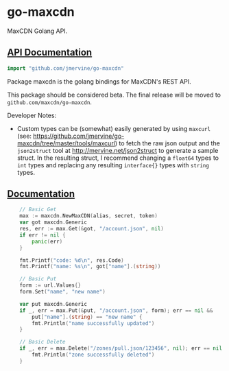 # go-maxcdn

MaxCDN Golang API.

## [API Documentation](http://godoc.org/github.com/jmervine/go-maxcdn)

```go
import "github.com/jmervine/go-maxcdn"
```

Package maxcdn is the golang bindings for MaxCDN's REST API.

This package should be considered beta. The final release will be moved to
`github.com/maxcdn/go-maxcdn`.

Developer Notes:

- Custom types can be (somewhat) easily generated by using `maxcurl` (see:
https://github.com/jmervine/go-maxcdn/tree/master/tools/maxcurl) to fetch the
raw json output and the `json2struct` tool at http://mervine.net/json2struct to
generate a sample struct. In the resulting struct, I recommend changing a
`float64` types to `int` types and replacing any resulting `interface{}` types
with `string` types.

## [Documentation](http://godoc.org/github.com/jmervine/go-maxcdn)

```go
	// Basic Get
	max := maxcdn.NewMaxCDN(alias, secret, token)
	var got maxcdn.Generic
	res, err := max.Get(&got, "/account.json", nil)
	if err != nil {
		panic(err)
	}

	fmt.Printf("code: %d\n", res.Code)
	fmt.Printf("name: %s\n", got["name"].(string))

	// Basic Put
	form := url.Values{}
	form.Set("name", "new name")

	var put maxcdn.Generic
	if _, err = max.Put(&put, "/account.json", form); err == nil &&
		put["name"].(string) == "new name" {
		fmt.Println("name successfully updated")
	}

	// Basic Delete
	if _, err = max.Delete("/zones/pull.json/123456", nil); err == nil {
		fmt.Println("zone successfully deleted")
	}
```

